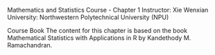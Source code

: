 Mathematics and Statistics Course - Chapter 1
Instructor: Xie Wenxian
University: Northwestern Polytechnical University (NPU)

Course Book
The content for this chapter is based on the book Mathematical Statistics with Applications in R by Kandethody M. Ramachandran.
